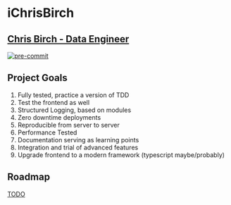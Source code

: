 # iChrisBirch

## [Chris Birch - Data Engineer](http://www.ichrisbirch.com)

[![pre-commit](https://img.shields.io/badge/pre--commit-enabled-brightgreen?logo=pre-commit)](https://github.com/pre-commit/pre-commit)

## Project Goals

1. Fully tested, practice a version of TDD
2. Test the frontend as well
3. Structured Logging, based on modules
4. Zero downtime deployments
5. Reproducible from server to server
6. Performance Tested
7. Documentation serving as learning points
8. Integration and trial of advanced features
9. Upgrade frontend to a modern framework (typescript maybe/probably)

## Roadmap

[TODO](TODO.md)
